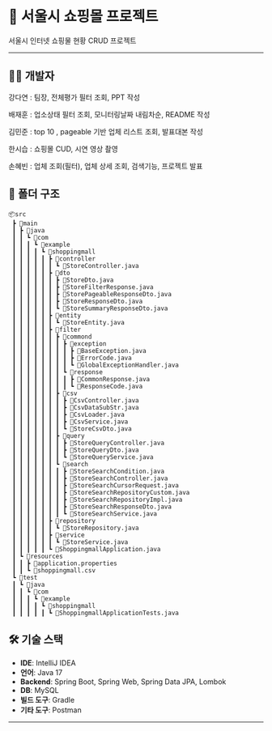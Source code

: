 # 🛒 서울시 쇼핑몰 프로젝트

서울시 인터넷 쇼핑물 현황 CRUD 프로젝트

---

## 👩‍💻 개발자
강다연 : 팀장, 전체평가 필터 조회, PPT 작성

배재훈 : 업소상태 필터 조회, 모니터링날짜 내림차순, README 작성

김민준 :  top 10 , pageable 기반 업체 리스트 조회, 발표대본 작성 

한시습 : 쇼핑몰 CUD, 시연 영상 촬영

손혜빈 : 업체 조회(필터), 업체 상세 조회, 검색기능, 프로젝트 발표

## 📁 폴더 구조
```
📦src
 ┣ 📂main
 ┃ ┣ 📂java
 ┃ ┃ ┗ 📂com
 ┃ ┃ ┃ ┗ 📂example
 ┃ ┃ ┃ ┃ ┗ 📂shoppingmall
 ┃ ┃ ┃ ┃ ┃ ┣ 📂controller
 ┃ ┃ ┃ ┃ ┃ ┃ ┗ 📜StoreController.java
 ┃ ┃ ┃ ┃ ┃ ┣ 📂dto
 ┃ ┃ ┃ ┃ ┃ ┃ ┣ 📜StoreDto.java
 ┃ ┃ ┃ ┃ ┃ ┃ ┣ 📜StoreFilterResponse.java
 ┃ ┃ ┃ ┃ ┃ ┃ ┣ 📜StorePageableResponseDto.java
 ┃ ┃ ┃ ┃ ┃ ┃ ┣ 📜StoreResponseDto.java
 ┃ ┃ ┃ ┃ ┃ ┃ ┗ 📜StoreSummaryResponseDto.java
 ┃ ┃ ┃ ┃ ┃ ┣ 📂entity
 ┃ ┃ ┃ ┃ ┃ ┃ ┗ 📜StoreEntity.java
 ┃ ┃ ┃ ┃ ┃ ┣ 📂filter
 ┃ ┃ ┃ ┃ ┃ ┃ ┣ 📂commond
 ┃ ┃ ┃ ┃ ┃ ┃ ┃ ┣ 📂exception
 ┃ ┃ ┃ ┃ ┃ ┃ ┃ ┃ ┣ 📜BaseException.java
 ┃ ┃ ┃ ┃ ┃ ┃ ┃ ┃ ┣ 📜ErrorCode.java
 ┃ ┃ ┃ ┃ ┃ ┃ ┃ ┃ ┗ 📜GlobalExceptionHandler.java
 ┃ ┃ ┃ ┃ ┃ ┃ ┃ ┗ 📂response
 ┃ ┃ ┃ ┃ ┃ ┃ ┃ ┃ ┣ 📜CommonResponse.java
 ┃ ┃ ┃ ┃ ┃ ┃ ┃ ┃ ┗ 📜ResponseCode.java
 ┃ ┃ ┃ ┃ ┃ ┃ ┣ 📂csv
 ┃ ┃ ┃ ┃ ┃ ┃ ┃ ┣ 📜CsvController.java
 ┃ ┃ ┃ ┃ ┃ ┃ ┃ ┣ 📜CsvDataSubStr.java
 ┃ ┃ ┃ ┃ ┃ ┃ ┃ ┣ 📜CsvLoader.java
 ┃ ┃ ┃ ┃ ┃ ┃ ┃ ┣ 📜CsvService.java
 ┃ ┃ ┃ ┃ ┃ ┃ ┃ ┗ 📜StoreCsvDto.java
 ┃ ┃ ┃ ┃ ┃ ┃ ┣ 📂query
 ┃ ┃ ┃ ┃ ┃ ┃ ┃ ┣ 📜StoreQueryController.java
 ┃ ┃ ┃ ┃ ┃ ┃ ┃ ┣ 📜StoreQueryDto.java
 ┃ ┃ ┃ ┃ ┃ ┃ ┃ ┗ 📜StoreQueryService.java
 ┃ ┃ ┃ ┃ ┃ ┃ ┗ 📂search
 ┃ ┃ ┃ ┃ ┃ ┃ ┃ ┣ 📜StoreSearchCondition.java
 ┃ ┃ ┃ ┃ ┃ ┃ ┃ ┣ 📜StoreSearchController.java
 ┃ ┃ ┃ ┃ ┃ ┃ ┃ ┣ 📜StoreSearchCursorRequest.java
 ┃ ┃ ┃ ┃ ┃ ┃ ┃ ┣ 📜StoreSearchRepositoryCustom.java
 ┃ ┃ ┃ ┃ ┃ ┃ ┃ ┣ 📜StoreSearchRepositoryImpl.java
 ┃ ┃ ┃ ┃ ┃ ┃ ┃ ┣ 📜StoreSearchResponseDto.java
 ┃ ┃ ┃ ┃ ┃ ┃ ┃ ┗ 📜StoreSearchService.java
 ┃ ┃ ┃ ┃ ┃ ┣ 📂repository
 ┃ ┃ ┃ ┃ ┃ ┃ ┗ 📜StoreRepository.java
 ┃ ┃ ┃ ┃ ┃ ┣ 📂service
 ┃ ┃ ┃ ┃ ┃ ┃ ┗ 📜StoreService.java
 ┃ ┃ ┃ ┃ ┃ ┗ 📜ShoppingmallApplication.java
 ┃ ┗ 📂resources
 ┃ ┃ ┣ 📜application.properties
 ┃ ┃ ┗ 📜shoppingmall.csv
 ┗ 📂test
 ┃ ┗ 📂java
 ┃ ┃ ┗ 📂com
 ┃ ┃ ┃ ┗ 📂example
 ┃ ┃ ┃ ┃ ┗ 📂shoppingmall
 ┃ ┃ ┃ ┃ ┃ ┗ 📜ShoppingmallApplicationTests.java

```


## 🛠️ 기술 스택

- **IDE**: IntelliJ IDEA
- **언어**: Java 17
- **Backend**: Spring Boot, Spring Web, Spring Data JPA, Lombok 
- **DB**: MySQL
- **빌드 도구**: Gradle
- **기타 도구**: Postman

---
